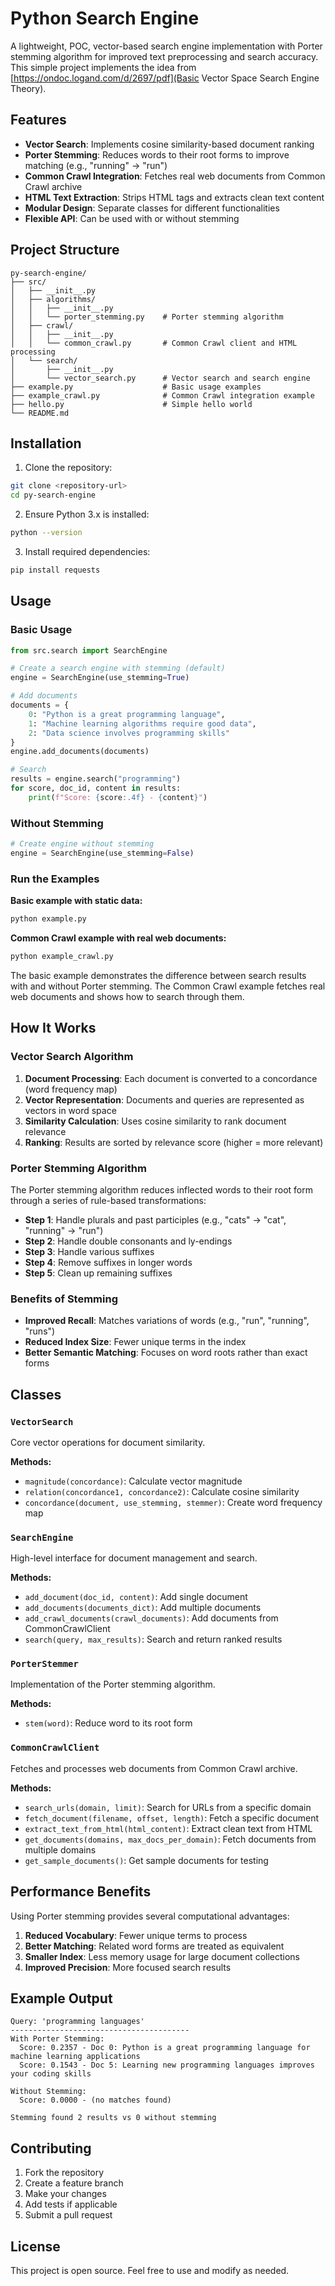 # Python Search Engine

A lightweight, POC, vector-based search engine implementation with Porter stemming algorithm for improved text preprocessing and search accuracy. This simple project implements the idea from [https://ondoc.logand.com/d/2697/pdf](Basic Vector Space Search Engine Theory).

## Features

- **Vector Search**: Implements cosine similarity-based document ranking
- **Porter Stemming**: Reduces words to their root forms to improve matching (e.g., "running" → "run")
- **Common Crawl Integration**: Fetches real web documents from Common Crawl archive
- **HTML Text Extraction**: Strips HTML tags and extracts clean text content
- **Modular Design**: Separate classes for different functionalities
- **Flexible API**: Can be used with or without stemming

## Project Structure

```
py-search-engine/
├── src/
│   ├── __init__.py
│   ├── algorithms/
│   │   ├── __init__.py
│   │   └── porter_stemming.py    # Porter stemming algorithm
│   ├── crawl/
│   │   ├── __init__.py
│   │   └── common_crawl.py       # Common Crawl client and HTML processing
│   └── search/
│       ├── __init__.py
│       └── vector_search.py      # Vector search and search engine
├── example.py                    # Basic usage examples
├── example_crawl.py              # Common Crawl integration example
├── hello.py                      # Simple hello world
└── README.md
```

## Installation

1. Clone the repository:

```bash
git clone <repository-url>
cd py-search-engine
```

2. Ensure Python 3.x is installed:

```bash
python --version
```

3. Install required dependencies:

```bash
pip install requests
```

## Usage

### Basic Usage

```python
from src.search import SearchEngine

# Create a search engine with stemming (default)
engine = SearchEngine(use_stemming=True)

# Add documents
documents = {
    0: "Python is a great programming language",
    1: "Machine learning algorithms require good data",
    2: "Data science involves programming skills"
}
engine.add_documents(documents)

# Search
results = engine.search("programming")
for score, doc_id, content in results:
    print(f"Score: {score:.4f} - {content}")
```

### Without Stemming

```python
# Create engine without stemming
engine = SearchEngine(use_stemming=False)
```

### Run the Examples

**Basic example with static data:**

```bash
python example.py
```

**Common Crawl example with real web documents:**

```bash
python example_crawl.py
```

The basic example demonstrates the difference between search results with and without Porter stemming. The Common Crawl example fetches real web documents and shows how to search through them.

## How It Works

### Vector Search Algorithm

1. **Document Processing**: Each document is converted to a concordance (word frequency map)
2. **Vector Representation**: Documents and queries are represented as vectors in word space
3. **Similarity Calculation**: Uses cosine similarity to rank document relevance
4. **Ranking**: Results are sorted by relevance score (higher = more relevant)

### Porter Stemming Algorithm

The Porter stemming algorithm reduces inflected words to their root form through a series of rule-based transformations:

- **Step 1**: Handle plurals and past participles (e.g., "cats" → "cat", "running" → "run")
- **Step 2**: Handle double consonants and ly-endings
- **Step 3**: Handle various suffixes
- **Step 4**: Remove suffixes in longer words
- **Step 5**: Clean up remaining suffixes

### Benefits of Stemming

- **Improved Recall**: Matches variations of words (e.g., "run", "running", "runs")
- **Reduced Index Size**: Fewer unique terms in the index
- **Better Semantic Matching**: Focuses on word roots rather than exact forms

## Classes

### `VectorSearch`

Core vector operations for document similarity.

**Methods:**

- `magnitude(concordance)`: Calculate vector magnitude
- `relation(concordance1, concordance2)`: Calculate cosine similarity
- `concordance(document, use_stemming, stemmer)`: Create word frequency map

### `SearchEngine`

High-level interface for document management and search.

**Methods:**

- `add_document(doc_id, content)`: Add single document
- `add_documents(documents_dict)`: Add multiple documents
- `add_crawl_documents(crawl_documents)`: Add documents from CommonCrawlClient
- `search(query, max_results)`: Search and return ranked results

### `PorterStemmer`

Implementation of the Porter stemming algorithm.

**Methods:**

- `stem(word)`: Reduce word to its root form

### `CommonCrawlClient`

Fetches and processes web documents from Common Crawl archive.

**Methods:**

- `search_urls(domain, limit)`: Search for URLs from a specific domain
- `fetch_document(filename, offset, length)`: Fetch a specific document
- `extract_text_from_html(html_content)`: Extract clean text from HTML
- `get_documents(domains, max_docs_per_domain)`: Fetch documents from multiple domains
- `get_sample_documents()`: Get sample documents for testing

## Performance Benefits

Using Porter stemming provides several computational advantages:

1. **Reduced Vocabulary**: Fewer unique terms to process
2. **Better Matching**: Related word forms are treated as equivalent
3. **Smaller Index**: Less memory usage for large document collections
4. **Improved Precision**: More focused search results

## Example Output

```
Query: 'programming languages'
----------------------------------------
With Porter Stemming:
  Score: 0.2357 - Doc 0: Python is a great programming language for machine learning applications
  Score: 0.1543 - Doc 5: Learning new programming languages improves your coding skills

Without Stemming:
  Score: 0.0000 - (no matches found)

Stemming found 2 results vs 0 without stemming
```

## Contributing

1. Fork the repository
2. Create a feature branch
3. Make your changes
4. Add tests if applicable
5. Submit a pull request

## License

This project is open source. Feel free to use and modify as needed.
